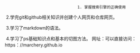 
                                    
                                    1. 掌握搜索引擎的正确使用
​                                   2.学完git和github相关知识并创建个人网页和仓库网页。

​                                   3.学习了markdown的语法。

​                                   4.学习了ps基础知识点和基本的切图方法。
                                    网址：​    可以直接访问：https：//marchery.github.io 

